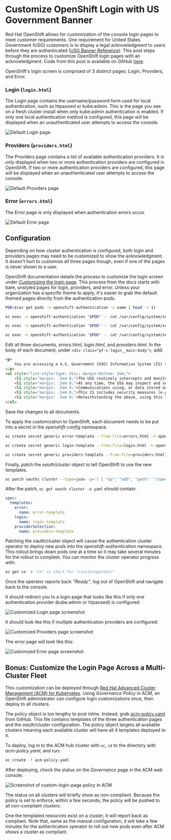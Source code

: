 # Customize OpenShift Login with US Government Banner

Red Hat OpenShift allows for customization of the console login pages to meet customer requirements.
One requirement for United States Government (USG) customers is to display a legal acknowledgment to users before they are authenticated ([USG Banner Reference]).
This post steps through the process to customize OpenShift login pages with an acknowledgment.
Code from this post is available on GitHub [here][openshift-custom-gov-login].

OpenShift's login screen is comprised of 3 distinct pages: Login, Providers, and Error.

### Login (`login.html`)

The Login page contains the username/password form used for local authentication, such as htpasswd or kube:admin.
This is the page you see on a fresh cluster install when only kube:admin authentication is enabled.
If only one local authentication method is configured, this page will be displayed when an unauthenticated user attempts to access the console.

![Default Login page](screenshots/login.png)

### Providers (`providers.html`)

The Providers page contains a list of available authentication providers.
It is only displayed when two or more authentication providers are configured in OpenShift.
If two or more authentication providers are configured, this page will be displayed when an unauthenticated user attempts to access the console.

![Default Providers page](screenshots/providers.png)

### Error (`errors.html`)

The Error page is only displayed when authentication errors occur.

![Default Error page](screenshots/errors.png)

## Configuration

Depending on how cluster authentication is configured, both login and providers pages may need to be customized to show the acknowledgment.
It doesn't hurt to customize all three pages though, even if one of the pages is never shown to a user.

OpenShift documentation details the process to customize the login screen under [Customizing the login page].
This process from the docs starts with bare, unstyled pages for login, providers, and error.
Unless your organization has a specific theme to apply, it's easier to grab the default themed pages directly from the authentication pods.

```bash
POD=$(oc get pods -n openshift-authentication -o name | head -n 1)

oc exec -n openshift-authentication "$POD" -- cat /var/config/system/secrets/v4-0-config-system-ocp-branding-template/errors.html > errors.html

oc exec -n openshift-authentication "$POD" -- cat /var/config/system/secrets/v4-0-config-system-ocp-branding-template/login.html > login.html

oc exec -n openshift-authentication "$POD" -- cat /var/config/system/secrets/v4-0-config-system-ocp-branding-template/providers.html > providers.html
```

Edit all three documents, *errors.html*, *login.html*, and *providers.html*. In the body of each document, under `<div class="pf-c-login__main-body">`, add:

```html
<p>
    You are accessing a U.S. Government (USG) Information System (IS) that is provided for USG-authorized use only. By using this IS (which includes any device attached to this IS), you consent to the following conditions:
</p>
<ul style="list-style-type: disc; margin-bottom: 2em;">
    <li style="margin: .5em 0;">The USG routinely intercepts and monitors communications on this IS for purposes including, but not limited to, penetration testing, COMSEC monitoring, network operations and defense, personnel misconduct (PM), law enforcement (LE), and counterintelligence (CI) investigations.</li>
    <li style="margin: .5em 0;">At any time, the USG may inspect and seize data stored on this IS.</li>
    <li style="margin: .5em 0;">Communications using, or data stored on, this IS are not private, are subject to routine monitoring, interception, and search, and may be disclosed or used for any USG-authorized purpose.</li>
    <li style="margin: .5em 0;">This IS includes security measures (e.g., authentication and access controls) to protect USG interests--not for your personal benefit or privacy.</li>
    <li style="margin: .5em 0;">Notwithstanding the above, using this IS does not constitute consent to PM, LE or CI investigative searching or monitoring of the content of privileged communications, or work product, related to personal representation or services by attorneys, psychotherapists, or clergy, and their assistants. Such communications and work product are private and confidential. See User Agreement for details.</li>
</ul>
```

Save the changes to all documents.

To apply the customization to OpenShift, each document needs to be put into a secret in the *openshift-config* namespace.

```bash
oc create secret generic error-template --from-file=errors.html -n openshift-config

oc create secret generic login-template --from-file=login.html -n openshift-config

oc create secret generic providers-template --from-file=providers.html -n openshift-config
```

Finally, patch the *oauth/cluster* object to tell OpenShift to use the new templates.

```bash
oc patch oauths cluster --type=json -p='[ { "op": "add", "path": "/spec/templates", "value": { "error": { "name": "error-template" }, "providerSelection": { "name": "providers-template" }, "login": { "name": "login-template" } } } ]'
```

After the patch, `oc get oauth cluster -o yaml` should contain:

```yaml
spec:
  templates:
    error:
      name: error-template
    login:
      name: login-template
    providerSelection:
      name: providers-template
```

Patching the oauth/cluster object will cause the authentication cluster operator to deploy new pods into the *openshift-authentication* namespace.
This rollout brings down pods one at a time so it may take several minutes for the rollout to complete.
You can monitor the cluster operator progress with:

```bash
oc get co  # "co" is short for "clusteroperator"
```

Once the operator reports back *"Ready"*, log out of OpenShift and navigate back to the console.

It should redirect you to a login page that looks like this if only one authentication provider (kube:admin or htpasswd) is configured:

![Customized Login page screenshot](screenshots/login-custom.png)

It should look like this if multiple authentication providers are configured:

![Customized Providers page screenshot](screenshots/providers-custom.png)

The error page will look like this:

![Customized Error page screenshot](screenshots/errors-custom.png)

## Bonus: Customize the Login Page Across a Multi-Cluster Fleet

This customization can be deployed through [Red Hat Advanced Cluster Management (ACM) for Kubernetes].
Using *Governance Policy* in ACM, an OpenShift administrator can configure login customizations once, then deploy to all clusters.

The policy object is too lengthy to post inline. Instead, grab [acm-policy.yaml] from GitHub.
This file contains templates of the three authentication pages and the *oauth/cluster* configuration.
The policy object targets all available clusters meaning each available cluster will have all 4 templates deployed to it.

To deploy, log in to the ACM hub cluster with `oc`, `cd` to the directory with *acm-policy.yaml*, and run:

```bash
oc create -f acm-policy.yaml
```

After deploying, check the status on the *Governance* page in the ACM web console.

![Screenshot of custom-login-page policy in ACM](screenshots/acm-policy.png)

The status on all clusters will briefly show as non-compliant.
Because the policy is set to enforce, within a few seconds, the policy will be pushed to all non-compliant clusters.

One the templated resources exist on a cluster, it will report back as compliant.
Note that, same as the manual configuration, it will take a few minutes for the authentication operator to roll out new pods even after ACM shows a cluster as compliant.

[Customizing the login page]: https://docs.openshift.com/container-platform/4.11/web_console/customizing-the-web-console.html#customizing-the-login-page_customizing-web-console
[Red Hat Advanced Cluster Management (ACM) for Kubernetes]: https://www.redhat.com/en/technologies/management/advanced-cluster-management
[USG Banner Reference]: https://www.stigviewer.com/stig/red_hat_enterprise_linux_7/2017-12-14/finding/V-72225
[acm-policy.yaml]: https://github.com/RyanMillerC/openshift-custom-gov-login/blob/main/acm-policy.yaml
[openshift-custom-gov-login]: https://github.com/RyanMillerC/openshift-custom-gov-login
